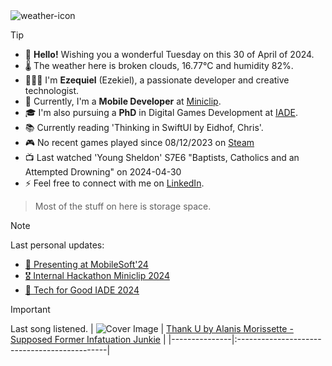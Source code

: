 <img src='https://openweathermap.org/img/wn/04d@2x.png' alt='weather-icon'>

> [!TIP]
> - 👋 **Hello!** Wishing you a wonderful Tuesday on this 30 of April of 2024.
> - 🌡 The weather here is broken clouds, 16.77°C and humidity 82%. 
> - 🙋🏻‍♂️ I'm **Ezequiel** (Ezekiel), a passionate developer and creative technologist.
> - 💼 Currently, I'm a **Mobile Developer** at [Miniclip](https://www.miniclip.com).
> - 🎓 I'm also pursuing a **PhD** in Digital Games Development at [IADE](https://www.iade.pt/en).
> - 📚 Currently reading 'Thinking in SwiftUI by Eidhof, Chris'.
> - 🎮 No recent games played since 08/12/2023 on [Steam](https://steamcommunity.com/id/ezequielapp)
> - 📺 Last watched 'Young Sheldon' S7E6 "Baptists, Catholics and an Attempted Drowning" on 2024-04-30
> - ⚡ Feel free to connect with me on [LinkedIn](https://www.linkedin.com/in/ezefranca).
> > Most of the stuff on here is storage space.


> [!NOTE]
> Last personal updates:
>  - [📃 Presenting at MobileSoft'24](https://ezefranca.com/news/presenting-mobilesoft-2024)
>  - [🎖️ Internal Hackathon Miniclip 2024](https://ezefranca.com/news/hackathon-miniclip-2024)
>  - [🥈 Tech for Good IADE 2024](https://ezefranca.com/news/tech-for-good-iade-2024)

> [!IMPORTANT]
> Last song listened.
> | ![Cover Image](https://lastfm.freetls.fastly.net/i/u/64s/967936694a924bfb90c0c588fd40b119.png) | [Thank U by Alanis Morissette - Supposed Former Infatuation Junkie](https://www.last.fm/music/Alanis+Morissette/_/Thank+U) |
 > |---------------|:---------------------------------------------|
